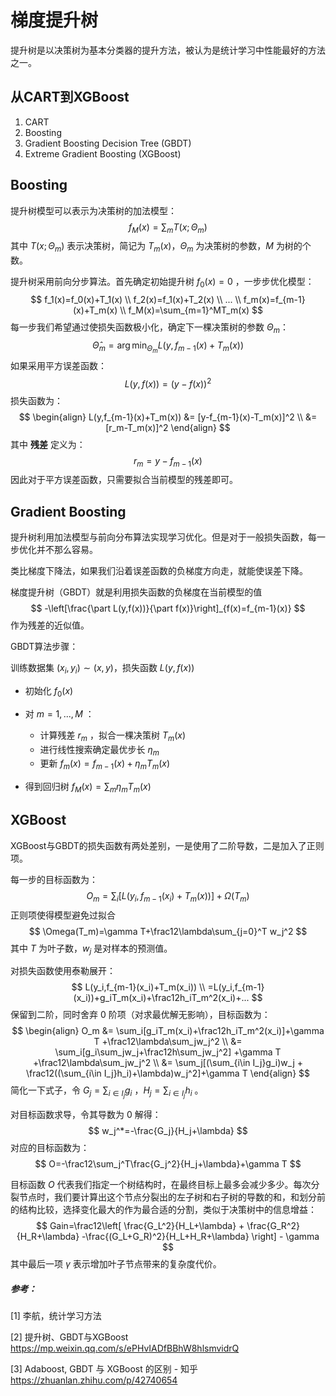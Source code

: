# 梯度提升树

提升树是以决策树为基本分类器的提升方法，被认为是统计学习中性能最好的方法之一。

## 从CART到XGBoost

1. CART
2. Boosting
3. Gradient Boosting Decision Tree (GBDT)
4. Extreme Gradient Boosting (XGBoost)

## Boosting

提升树模型可以表示为决策树的加法模型：
$$
f_M(x)=\sum_mT(x;\Theta_m)
$$
其中 $T(x;\Theta_m)$ 表示决策树，简记为 $T_m(x)$，$\Theta_m$ 为决策树的参数，$M$ 为树的个数。

提升树采用前向分步算法。首先确定初始提升树 $f_0(x)=0$ ，一步步优化模型：
$$
f_1(x)=f_0(x)+T_1(x) \\
f_2(x)=f_1(x)+T_2(x) \\
... \\
f_m(x)=f_{m-1}(x)+T_m(x) \\
f_M(x)=\sum_{m=1}^MT_m(x)
$$
每一步我们希望通过使损失函数极小化，确定下一棵决策树的参数 $\Theta_m$：
$$
\hat\Theta_m = \arg\min_{\Theta_m} L(y,f_{m-1}(x)+T_m(x))
$$
如果采用平方误差函数：
$$
L(y,f(x))=(y-f(x))^2
$$
损失函数为：
$$
\begin{align}
L(y,f_{m-1}(x)+T_m(x)) &= [y-f_{m-1}(x)-T_m(x)]^2 \\
&= [r_m-T_m(x)]^2
\end{align}
$$
其中 **残差** 定义为：
$$
r_m=y-f_{m-1}(x)
$$
因此对于平方误差函数，只需要拟合当前模型的残差即可。

## Gradient Boosting

提升树利用加法模型与前向分布算法实现学习优化。但是对于一般损失函数，每一步优化并不那么容易。

类比梯度下降法，如果我们沿着误差函数的负梯度方向走，就能使误差下降。

梯度提升树（GBDT）就是利用损失函数的负梯度在当前模型的值
$$
-\left[\frac{\part L(y,f(x))}{\part f(x)}\right]_{f(x)=f_{m-1}(x)}
$$
作为残差的近似值。

GBDT算法步骤：

训练数据集 $(x_i,y_i) \sim (x,y)$，损失函数 $L(y,f(x))$

+ 初始化 $f_0(x)$ 

+ 对 $m=1,...,M$ ：
  + 计算残差 $r_m$ ，拟合一棵决策树 $T_m(x)$
  + 进行线性搜索确定最优步长 $\eta_m$
  + 更新 $f_m(x)=f_{m-1}(x)+\eta_m T_m(x)$

+ 得到回归树 $f_M(x)=\sum_m\eta_m T_m(x)$ 

## XGBoost

XGBoost与GBDT的损失函数有两处差别，一是使用了二阶导数，二是加入了正则项。

每一步的目标函数为：
$$
O_m=\sum_i[L(y_i,f_{m-1}(x_i)+T_m(x))]+\Omega(T_m)
$$
正则项使得模型避免过拟合
$$
\Omega(T_m)=\gamma T+\frac12\lambda\sum_{j=0}^T w_j^2
$$
其中 $T$ 为叶子数，$w_j$ 是对样本的预测值。

对损失函数使用泰勒展开：
$$
L(y_i,f_{m-1}(x_i)+T_m(x_i)) \\
=L(y_i,f_{m-1}(x_i))+g_iT_m(x_i)+\frac12h_iT_m^2(x_i)+...
$$
保留到二阶，同时舍弃 0 阶项（对求最优解无影响），目标函数为：
$$
\begin{align}
O_m
&= \sum_i[g_iT_m(x_i)+\frac12h_iT_m^2(x_i)]+\gamma T +\frac12\lambda\sum_jw_j^2 \\
&= \sum_i[g_i\sum_jw_j+\frac12h\sum_jw_j^2] +\gamma T +\frac12\lambda\sum_jw_j^2 \\
&= \sum_j[(\sum_{i\in I_j}g_i)w_j + \frac12((\sum_{i\in I_j}h_i)+\lambda)w_j^2]+\gamma T
\end{align}
$$
简化一下式子，令 $G_j=\sum_{i\in I_j}g_i$ ，$H_j=\sum_{i\in I_j}h_i$ 。

对目标函数求导，令其导数为 0 解得：
$$
w_j^*=-\frac{G_j}{H_j+\lambda}
$$
对应的目标函数为：
$$
O=-\frac12\sum_j^T\frac{G_j^2}{H_j+\lambda}+\gamma T
$$

目标函数 $O$ 代表我们指定一个树结构时，在最终目标上最多会减少多少。每次分裂节点时，我们要计算出这个节点分裂出的左子树和右子树的导数的和，和划分前的结构比较，选择变化最大的作为最合适的分割，类似于决策树中的信息增益：
$$
Gain=\frac12\left[
\frac{G_L^2}{H_L+\lambda} + \frac{G_R^2}{H_R+\lambda} 
-\frac{(G_L+G_R)^2}{H_L+H_R+\lambda}
\right] - \gamma
$$
其中最后一项 $\gamma$ 表示增加叶子节点带来的复杂度代价。



##### 参考：

[1] 李航，统计学习方法

[2] 提升树、GBDT与XGBoost
https://mp.weixin.qq.com/s/ePHvIADfBBhW8hlsmvidrQ

[3] Adaboost, GBDT 与 XGBoost 的区别 - 知乎
https://zhuanlan.zhihu.com/p/42740654